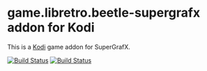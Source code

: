 # game.libretro.beetle-supergrafx addon for Kodi

This is a [Kodi](http://kodi.tv) game addon for SuperGrafX.

[![Build Status](https://travis-ci.org/kodi-game/game.libretro.beetle-supergrafx?branch=master)](https://travis-ci.org/kodi-game/game.libretro.beetle-supergrafx)
[![Build Status](https://ci.appveyor.com/api/projects/status/github/kodi-game/game.libretro.beetle-supergrafx?svg=true)](https://ci.appveyor.com/project/kodi-game/game-libretro-beetle-supergrafx)
